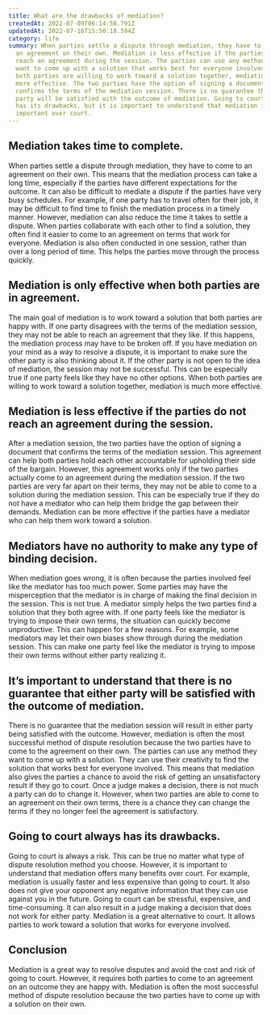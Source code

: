 ```yaml
---
title: What are the drawbacks of mediation?
createdAt: 2022-07-09T06:14:58.791Z
updatedAt: 2022-07-16T15:50:18.594Z
category: life
summary: When parties settle a dispute through mediation, they have to come to
  an agreement on their own. Mediation is less effective if the parties do not
  reach an agreement during the session. The parties can use any method they
  want to come up with a solution that works best for everyone involved. When
  both parties are willing to work toward a solution together, mediation is much
  more effective. The two parties have the option of signing a document that
  confirms the terms of the mediation session. There is no guarantee that either
  party will be satisfied with the outcome of mediation. Going to court always
  has its drawbacks, but it is important to understand that mediation is
  important over court.
---
```


## Mediation takes time to complete.

When parties settle a dispute through mediation, they have to come to an agreement on their own. This means that the mediation process can take a long time, especially if the parties have different expectations for the outcome. It can also be difficult to mediate a dispute if the parties have very busy schedules. For example, if one party has to travel often for their job, it may be difficult to find time to finish the mediation process in a timely manner. However, mediation can also reduce the time it takes to settle a dispute. When parties collaborate with each other to find a solution, they often find it easier to come to an agreement on terms that work for everyone. Mediation is also often conducted in one session, rather than over a long period of time. This helps the parties move through the process quickly.

## Mediation is only effective when both parties are in agreement.

The main goal of mediation is to work toward a solution that both parties are happy with. If one party disagrees with the terms of the mediation session, they may not be able to reach an agreement that they like. If this happens, the mediation process may have to be broken off. If you have mediation on your mind as a way to resolve a dispute, it is important to make sure the other party is also thinking about it. If the other party is not open to the idea of mediation, the session may not be successful. This can be especially true if one party feels like they have no other options. When both parties are willing to work toward a solution together, mediation is much more effective.

## Mediation is less effective if the parties do not reach an agreement during the session.

After a mediation session, the two parties have the option of signing a document that confirms the terms of the mediation session. This agreement can help both parties hold each other accountable for upholding their side of the bargain. However, this agreement works only if the two parties actually come to an agreement during the mediation session. If the two parties are very far apart on their terms, they may not be able to come to a solution during the mediation session. This can be especially true if they do not have a mediator who can help them bridge the gap between their demands. Mediation can be more effective if the parties have a mediator who can help them work toward a solution.

## Mediators have no authority to make any type of binding decision.

When mediation goes wrong, it is often because the parties involved feel like the mediator has too much power. Some parties may have the misperception that the mediator is in charge of making the final decision in the session. This is not true. A mediator simply helps the two parties find a solution that they both agree with. If one party feels like the mediator is trying to impose their own terms, the situation can quickly become unproductive. This can happen for a few reasons. For example, some mediators may let their own biases show through during the mediation session. This can make one party feel like the mediator is trying to impose their own terms without either party realizing it.

## It’s important to understand that there is no guarantee that either party will be satisfied with the outcome of mediation.

There is no guarantee that the mediation session will result in either party being satisfied with the outcome. However, mediation is often the most successful method of dispute resolution because the two parties have to come to the agreement on their own. The parties can use any method they want to come up with a solution. They can use their creativity to find the solution that works best for everyone involved. This means that mediation also gives the parties a chance to avoid the risk of getting an unsatisfactory result if they go to court. Once a judge makes a decision, there is not much a party can do to change it. However, when two parties are able to come to an agreement on their own terms, there is a chance they can change the terms if they no longer feel the agreement is satisfactory.

## Going to court always has its drawbacks.

Going to court is always a risk. This can be true no matter what type of dispute resolution method you choose. However, it is important to understand that mediation offers many benefits over court. For example, mediation is usually faster and less expensive than going to court. It also does not give your opponent any negative information that they can use against you in the future. Going to court can be stressful, expensive, and time-consuming. It can also result in a judge making a decision that does not work for either party. Mediation is a great alternative to court. It allows parties to work toward a solution that works for everyone involved.

## Conclusion

Mediation is a great way to resolve disputes and avoid the cost and risk of going to court. However, it requires both parties to come to an agreement on an outcome they are happy with. Mediation is often the most successful method of dispute resolution because the two parties have to come up with a solution on their own.
